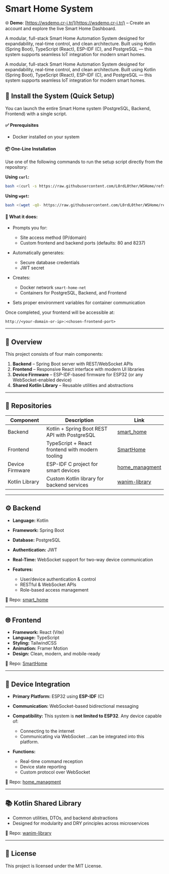 # Smart Home System

🌐 **Demo**: [https://wsdemo.cr-i.tr/](https://wsdemo.cr-i.tr/) – Create an account and explore the live Smart Home Dashboard.

A modular, full-stack Smart Home Automation System designed for expandability, real-time control, and clean architecture. Built using Kotlin (Spring Boot), TypeScript (React), ESP-IDF (C), and PostgreSQL — this system supports seamless IoT integration for modern smart homes.

A modular, full-stack Smart Home Automation System designed for expandability, real-time control, and clean architecture. Built using Kotlin (Spring Boot), TypeScript (React), ESP-IDF (C), and PostgreSQL — this system supports seamless IoT integration for modern smart homes.

## 🚀 Install the System (Quick Setup)

You can launch the entire Smart Home system (PostgreSQL, Backend, Frontend) with a single script.

#### ✅ Prerequisites

- Docker installed on your system

#### 📦 One-Line Installation

Use one of the following commands to run the setup script directly from the repository:

**Using `curl`:**

```bash
bash <(curl -s https://raw.githubusercontent.com/L0rdL0ther/WSHome/refs/heads/main/Setup.sh)
````

**Using `wget`:**

```bash
bash <(wget -qO- https://raw.githubusercontent.com/L0rdL0ther/WSHome/refs/heads/main/Setup.sh)
```

#### 🔧 What it does:

* Prompts you for:

  * Site access method (IP/domain)
  * Custom frontend and backend ports (defaults: 80 and 8237)
* Automatically generates:

  * Secure database credentials
  * JWT secret
* Creates:

  * Docker network `smart-home-net`
  * Containers for PostgreSQL, Backend, and Frontend
* Sets proper environment variables for container communication

Once completed, your frontend will be accessible at:

```
http://<your-domain-or-ip>:<chosen-frontend-port>
```

---

## 🧠 Overview

This project consists of four main components:

1. **Backend** – Spring Boot server with REST/WebSocket APIs
2. **Frontend** – Responsive React interface with modern UI libraries
3. **Device Firmware** – ESP-IDF-based firmware for ESP32 (or any WebSocket-enabled device)
4. **Shared Kotlin Library** – Reusable utilities and abstractions

---

## 📂 Repositories

| Component       | Description                                     | Link                                                             |
| --------------- | ----------------------------------------------- | ---------------------------------------------------------------- |
| Backend         | Kotlin + Spring Boot REST API with PostgreSQL   | [smart\_home](https://github.com/L0rdL0ther/smart_home)          |
| Frontend        | TypeScript + React frontend with modern tooling | [SmartHome](https://github.com/L0rdL0ther/SmartHome)             |
| Device Firmware | ESP-IDF C project for smart devices             | [home\_managment](https://github.com/L0rdL0ther/home_managment)  |
| Kotlin Library  | Custom Kotlin library for backend services      | [wanim-library](https://github.com/WatchAnime-com/wanim-library) |

---

## ⚙️ Backend

* **Language:** Kotlin
* **Framework:** Spring Boot
* **Database:** PostgreSQL
* **Authentication:** JWT
* **Real-Time:** WebSocket support for two-way device communication
* **Features:**

  * User/device authentication & control
  * RESTful & WebSocket APIs
  * Role-based access management

🔗 Repo: [smart\_home](https://github.com/L0rdL0ther/smart_home)

---

## 🌐 Frontend

* **Framework:** React (Vite)
* **Language:** TypeScript
* **Styling:** TailwindCSS
* **Animation:** Framer Motion
* **Design:** Clean, modern, and mobile-ready

🔗 Repo: [SmartHome](https://github.com/L0rdL0ther/SmartHome)

---

## 🔌 Device Integration

* **Primary Platform:** ESP32 using **ESP-IDF** (C)
* **Communication:** WebSocket-based bidirectional messaging
* **Compatibility:**
  This system is **not limited to ESP32**. Any device capable of:

  * Connecting to the internet
  * Communicating via WebSocket
    ...can be integrated into this platform.
* **Functions:**

  * Real-time command reception
  * Device state reporting
  * Custom protocol over WebSocket

🔗 Repo: [home\_managment](https://github.com/L0rdL0ther/home_managment)

---

## 📚 Kotlin Shared Library

* Common utilities, DTOs, and backend abstractions
* Designed for modularity and DRY principles across microservices

🔗 Repo: [wanim-library](https://github.com/WatchAnime-com/wanim-library)

---

## 💬 License

This project is licensed under the MIT License.
